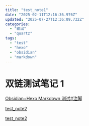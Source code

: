 ```yaml
---
title: "test_note1"
date: "2025-02-11T12:16:36.976Z"
updated: "2025-07-27T12:36:09.732Z"
categories:
  - "输出"
  - "quartz"
tags:
  - "test"
  - "hexo"
  - "obsidian"
  - "markdown"
---
```


# 双链测试笔记 1

[Obsidian+Hexo Markdown 测试#注脚](d5b6c3a5fc0c2142530fffcc8041ff1a14a9c050#%E6%B3%A8%E8%84%9A)

[test_note2](ead265de62569dfdb7420ace811d340c6bdf14e7)

[test_note2](ead265de62569dfdb7420ace811d340c6bdf14e7)
